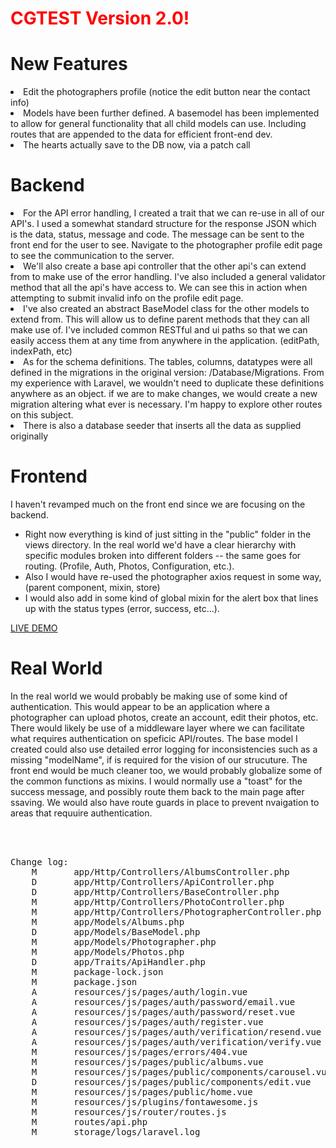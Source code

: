 # <span style="color:red;">CGTEST Version 2.0!</span>

# New Features

<li>Edit the photographers profile (notice the edit button near the contact info)</li>
<li>Models have been further defined. A basemodel has been implemented to allow for general functionality that all child models can use. Including routes that are appended to the data for efficient front-end dev.</li>
<li>The hearts actually save to the DB now, via a patch call</li>

# Backend
<li>For the API error handling, I created a trait that we can re-use in all of our API's.  I used a somewhat standard structure for the response JSON which is the data, status, message and code.  The message can be sent to the front end for the user to see.  Navigate to the photographer profile edit page to see the communication to the server.</li>
<li>We'll also create a base api controller that the other api's can extend from to make use of the error handling.  I've also included a general validator method that all the api's have access to.  We can see this in action when attempting to submit invalid info on the profile edit page.</li>
<li>I've also created an abstract BaseModel class for the other models to extend from. This will allow us to define parent methods that they can all make use of.  I've included common RESTful and ui paths so that we can easily access them at any time from anywhere in the application. (editPath, indexPath, etc)</li>
<li>As for the schema definitions.  The tables, columns, datatypes were all defined in the migrations in the original version: /Database/Migrations.  From my experience with Laravel, we wouldn't need to duplicate these definitions anywhere as an object.  if we are to make changes, we would create a new migration altering what ever is necessary.  I'm happy to explore other routes on this subject.</li>
<li>There is also a database seeder that inserts all the data as supplied originally</li>

# Frontend

I haven't revamped much on the front end since we are focusing on the backend.
<ul>
<li>Right now everything is kind of just sitting in the "public" folder in the views directory.  In the real world we'd have a clear hierarchy with specific modules broken into different folders -- the same goes for routing.  (Profile, Auth, Photos, Configuration, etc.). </li>
<li>Also I would have re-used the photographer axios request in some way,  (parent component, mixin, store)</li>
<li>I would also add in some kind of global mixin for the alert box that lines up with the status types (error, success, etc...).</li>
</ul>

<a href="https://cgtest.webfly.io/">LIVE DEMO</a>

# Real World
In the real world we would probably be making use of some kind of authentication.  This would appear to be an application where a photographer can upload photos, create an account, edit their photos, etc.  There would likely be use of a middleware layer where we can facilitate what requires authentication on speficic API/routes.  The base model I created could also use detailed error logging for inconsistencies such as a missing "modelName", if is required for the vision of our strucuture.  The front end would be much cleaner too, we would probably globalize some of the common functions as mixins.  I would normally use a "toast" for the success message, and possibly route them back to the main page after ssaving.  We would also have route guards in place to prevent nvaigation to areas that requuire authentication.

<br/><br/>
<pre>
Change log:
    M       app/Http/Controllers/AlbumsController.php
    D       app/Http/Controllers/ApiController.php
    D       app/Http/Controllers/BaseController.php
    M       app/Http/Controllers/PhotoController.php
    M       app/Http/Controllers/PhotographerController.php
    M       app/Models/Albums.php
    D       app/Models/BaseModel.php
    M       app/Models/Photographer.php
    M       app/Models/Photos.php
    D       app/Traits/ApiHandler.php
    M       package-lock.json
    M       package.json
    A       resources/js/pages/auth/login.vue
    A       resources/js/pages/auth/password/email.vue
    A       resources/js/pages/auth/password/reset.vue
    A       resources/js/pages/auth/register.vue
    A       resources/js/pages/auth/verification/resend.vue
    A       resources/js/pages/auth/verification/verify.vue
    M       resources/js/pages/errors/404.vue
    M       resources/js/pages/public/albums.vue
    M       resources/js/pages/public/components/carousel.vue
    D       resources/js/pages/public/components/edit.vue
    M       resources/js/pages/public/home.vue
    M       resources/js/plugins/fontawesome.js
    M       resources/js/router/routes.js
    M       routes/api.php
    M       storage/logs/laravel.log
</pre>
